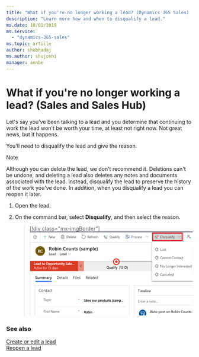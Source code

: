 ```yaml
---
title: "What if you're no longer working a lead? (Dynamics 365 Sales) | MicrosoftDocs"
description: "Learn more how and when to disqualify a lead."
ms.date: 10/01/2019
ms.service: 
  - "dynamics-365-sales"
ms.topic: article
author: shubhadaj
ms.author: shujoshi
manager: annbe
---
```


# What if you're no longer working a lead? (Sales and Sales Hub)

Let's say you've been talking to a lead and you determine that continuing to work the lead won't be worth your time, at least not right now. Not great news, but it happens.  
  
You'll need to disqualify the lead and give the reason.  

> [!NOTE]
>  Although you can delete the lead, we don't recommend it. Deletions can't be undone, and deleting a lead also deletes any notes and documents associated with the lead. Instead, disqualify the lead to preserve the history of the work you've done. In addition, when you disqualify a lead you can reopen it later.  
  
1. Open the lead.  
  
2. On the command bar, select **Disqualify**, and then select the reason.  
  
   > [!div class="mx-imgBorder"]  
   > ![Shows how to disqualify leads in Dynamics 365 Sales](../sales-enterprise/media/sales-lead-disqualify.png "Shows how to disqualify leads in Dynamics 365 Sales")  
  
### See also  
 [Create or edit a lead](../sales-enterprise/create-edit-lead-sales.md)   
 [Reopen a lead](../sales-enterprise/re-open-lead-sales.md)
